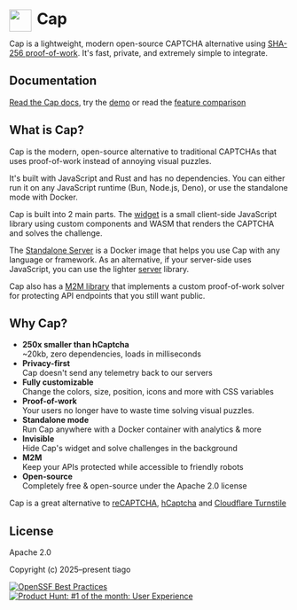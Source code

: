 # <img src="https://github.com/tiagozip/cap/blob/main/docs/public/logo-small.webp?raw=true" alt="" align="left" width="40" height="40"> &nbsp;Cap

Cap is a lightweight, modern open-source CAPTCHA alternative using <a href="https://capjs.js.org/guide/effectiveness.html">SHA-256 proof-of-work</a>. It's fast, private, and extremely simple to integrate.

## Documentation

[Read the Cap docs](https://capjs.js.org), try the [demo](https://capjs.js.org/guide/demo.html) or read the [feature comparison](https://capjs.js.org/guide/alternatives.html)

## What is Cap?

Cap is the modern, open-source alternative to traditional CAPTCHAs that uses proof-of-work instead of annoying visual puzzles.

It's built with JavaScript and Rust and has no dependencies. You can either run it on any JavaScript runtime (Bun, Node.js, Deno), or use the standalone mode with Docker.

Cap is built into 2 main parts. The [widget](https://capjs.js.org/guide/widget.html) is a small client-side JavaScript library using custom components and WASM that renders the CAPTCHA and solves the challenge.

The [Standalone Server](https://capjs.js.org/guide/standalone.html) is a Docker image that helps you use Cap with any language or framework. As an alternative, if your server-side uses JavaScript, you can use the lighter [server](https://capjs.js.org/guide/server.html) library.

Cap also has a [M2M library](https://capjs.js.org/guide/solver.html) that implements a custom proof-of-work solver for protecting API endpoints that you still want public.

## Why Cap?

- **250x smaller than hCaptcha**  
  ~20kb, zero dependencies, loads in milliseconds
- **Privacy-first**  
   Cap doesn't send any telemetry back to our servers
- **Fully customizable**  
   Change the colors, size, position, icons and more with CSS variables
- **Proof-of-work**  
   Your users no longer have to waste time solving visual puzzles.
- **Standalone mode**  
   Run Cap anywhere with a Docker container with analytics & more
- **Invisible**  
   Hide Cap's widget and solve challenges in the background
- **M2M**  
   Keep your APIs protected while accessible to friendly robots
- **Open-source**  
   Completely free & open-source under the Apache 2.0 license

Cap is a great alternative to [reCAPTCHA](https://www.google.com/recaptcha/about/), [hCaptcha](https://www.hcaptcha.com/) and [Cloudflare Turnstile](https://developers.cloudflare.com/turnstile/)

## License

Apache 2.0

Copyright (c) 2025–present tiago

[![OpenSSF Best Practices](https://www.bestpractices.dev/projects/9920/badge)](https://www.bestpractices.dev/projects/9920) [![Product Hunt: #1 of the month: User Experience](https://img.shields.io/badge/%231%20of%20the%20month-orange?logo=producthunt&logoColor=white)](https://www.producthunt.com/posts/cap-5?embed=true&utm_source=badge-top-post-topic-badge&utm_medium=badge&utm_souce=badge-cap-5) 